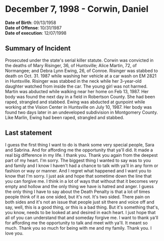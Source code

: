 # December 7, 1998 - Corwin, Daniel

**Date of Birth**: 09/13/1958<br/>
**Date of Offense**: 10/31/1987<br/>
**Date of execution**: 12/07/1998<br/>

## Summary of Incident
Prosecuted under the state's serial killer statute. Corwin was convicted in the deaths of Mary Risinger, 36, of Huntsville; Alice Martin, 72, of Normangee; and Debra Lynn Ewing, 26, of Conroe. Risinger was stabbed to death on Oct. 31. 1987 while washing her vehicle at a car wash on EM 2821 in Huntsville. Risinger was stabbed in the neck while her 3-year-old daughter watched from inside the car. The young girl was not harmed. Martin was abducted while walking near her home on Feb 13, 1987. Her body was found the next day in a field in Robertson County. She had been raped, strangled and stabbed. Ewing was abducted at gunpoint while working at the Vision Center in Huntsville on July 10, 1987. Her body was found two days later in an undeveloped subdivision in Montgomery County. Like Marlin, Ewing had been raped, strangled and stabbed.

## Last statement
I guess the first thing I want to do is thank some very special people, Sara and Sabrina. And for affording me the opportunity that ya'll did. It made a real big difference in my life. I thank you. Thank you again from the deepest part of my heart. I'm sorry. The biggest thing I wanted to say was to you and family and I know I haven't had a chance to talk with ya'll in any form or fashion or way or manner. And I regret what happened and I want you to know that I'm sorry. I just ask and hope that sometime down the line that you can forgive me. I think in a lot of ways that without that it becomes very empty and hollow and the only thing we have is hatred and anger. I guess the only thing I have to say about the Death Penalty is that a lot of times people think of it as one sided, but it's not. It's two sided. There pain on both sides and it's not an issue that people just sit there and voice off and say, well, this is a good thing, or this is a bad thing. But it's something that's, you know, needs to be looked at and desired in each heart. I just hope that all of you can understand that and someday forgive me. I want to thank ya'll for affording me the opportunity to talk and meet with ya'll. It meant so much. Thank you so much for being with me and my family. Thank you. I love you.